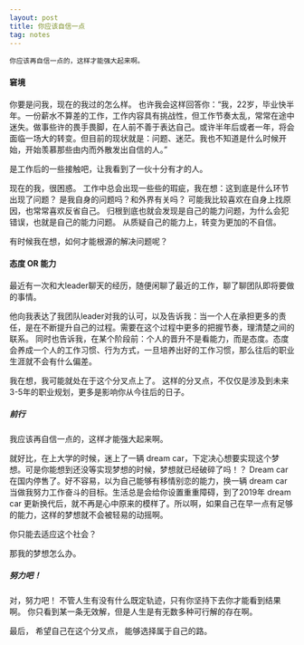 ```yaml
---
layout: post
title: 你应该自信一点
tag: notes
---
```



    你应该再自信一点的，这样才能强大起来啊。


#### 窘境

你要是问我，现在的我过的怎么样。
也许我会这样回答你：“我，22岁，毕业快半年。一份薪水不算差的工作，工作内容具有挑战性，但工作节奏太乱，常常在途中迷失。做事些许的畏手畏脚，在人前不善于表达自己。或许半年后或者一年，将会面临一场大的转变。但目前的现状就是：问题、迷茫。我也不知道是什么时候开始，开始羡慕那些由内而外散发出自信的人。”

是工作后的一些接触吧，让我看到了一伙十分有才的人。

现在的我，很困惑。
工作中总会出现一些些的瑕疵，我在想：这到底是什么环节出现了问题？
是我自身的问题吗？和外界有关吗？
可能我比较喜欢在自身上找原因，也常常喜欢反省自己。
归根到底也就会发现是自己的能力问题，为什么会犯错误，也就是自己的能力问题。
从质疑自己的能力上，转变为更加的不自信。

有时候我在想，如何才能根源的解决问题呢？

#### 态度 OR 能力

最近有一次和大leader聊天的经历，随便闲聊了最近的工作，聊了聊团队即将要做的事情。

他向我表达了我团队leader对我的认可，以及告诉我：当一个人在承担更多的责任，是在不断提升自己的过程。需要在这个过程中更多的把握节奏，理清楚之间的联系。
同时也告诉我，在某个阶段前：个人的晋升不是看能力，而是态度。态度会养成一个人的工作习惯、行为方式，一旦培养出好的工作习惯，那么往后的职业生涯就不会有什么偏差。

我在想，我可能就处在于这个分叉点上了。
这样的分叉点，不仅仅是涉及到未来3-5年的职业规划，更多是影响你从今往后的日子。

##### 前行

我应该再自信一点的，这样才能强大起来啊。

就好比，在上大学的时候，迷上了一辆 dream car，下定决心想要实现这个梦想。可是你能想到还没等实现梦想的时候，梦想就已经破碎了吗！？ Dream car 在国内停售了。好不容易，以为自己能够有移情别恋的能力，换一辆 dream car 当做我努力工作奋斗的目标。生活总是会给你设置重重障碍，到了2019年 dream car 更新换代后，就不再是心中原来的模样了。所以啊，如果自己在早一点有足够的能力，这样的梦想就不会被轻易的动摇啊。

你只能去适应这个社会？

那我的梦想怎么办。

##### 努力吧！

对，努力吧！
不管人生有没有什么既定轨迹，只有你坚持下去你才能看到结果啊。
你只看到某一条无效解，但是人生是有无数多种可行解的存在啊。

最后，
希望自己在这个分叉点，
能够选择属于自己的路。
